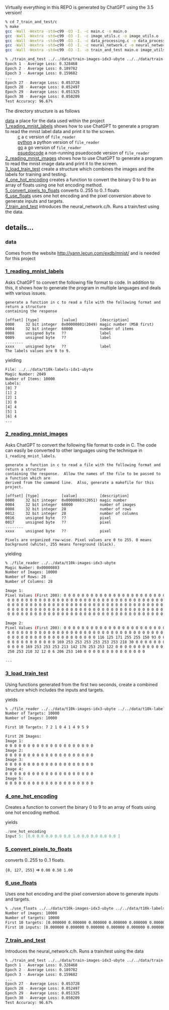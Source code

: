Virtually everything in this REPO is generated by ChatGPT using the 3.5 version!


```bash
% cd 7_train_and_test/c
% make
gcc -Wall -Wextra -std=c99 -O3 -I. -c main.c -o main.o
gcc -Wall -Wextra -std=c99 -O3 -I. -c image_utils.c -o image_utils.o
gcc -Wall -Wextra -std=c99 -O3 -I. -c data_processing.c -o data_processing.o
gcc -Wall -Wextra -std=c99 -O3 -I. -c neural_network.c -o neural_network.o
gcc -Wall -Wextra -std=c99 -O3 -I. -o train_and_test main.o image_utils.o data_processing.o neural_network.o

% ./train_and_test ../../data/train-images-idx3-ubyte ../../data/train-labels-idx1-ubyte ../../data/t10k-images-idx3-ubyte ../../data/t10k-labels-idx1-ubyte
Epoch 1 - Average Loss: 0.328468
Epoch 2 - Average Loss: 0.189782
Epoch 3 - Average Loss: 0.159682
...
Epoch 27 - Average Loss: 0.053728
Epoch 28 - Average Loss: 0.052497
Epoch 29 - Average Loss: 0.051325
Epoch 30 - Average Loss: 0.050209
Test Accuracy: 96.67%
```

The directory structure is as follows

[data](data) a place for the data used within the project<br/>
[1_reading_mnist_labels](1_reading_mnist_labels) shows how to use ChatGPT to generate a program to read the mnist label data and print it to the screen.</br>
&nbsp;&nbsp;&nbsp;&nbsp;&nbsp;&nbsp;&nbsp;&nbsp;&nbsp;&nbsp;[c](1_reading_mnist_labels/c) a c version of `file_reader`<br/>
&nbsp;&nbsp;&nbsp;&nbsp;&nbsp;&nbsp;&nbsp;&nbsp;&nbsp;&nbsp;[python](1_reading_mnist_labels/python) a python version of `file_reader`<br/>
&nbsp;&nbsp;&nbsp;&nbsp;&nbsp;&nbsp;&nbsp;&nbsp;&nbsp;&nbsp;[go](1_reading_mnist_labels/go) a go version of `file_reader`<br/>
&nbsp;&nbsp;&nbsp;&nbsp;&nbsp;&nbsp;&nbsp;&nbsp;&nbsp;&nbsp;[psuedocode](1_reading_mnist_labels/psuedocode) a non-running psuedocode version of `file_reader`<br/>
[2_reading_mnist_images](2_reading_mnist_images) shows how to use ChatGPT to generate a program to read the mnist image data and print it to the screen.</br>
[3_load_train_test](3_load_train_test) create a structure which combines the images and the labels for training and testing.<br/>
[4_one_hot_encoding](4_one_hot_encoding) creates a function to convert the binary 0 to 9 to an array of floats using one hot encoding method.<br/>
[5_convert_pixels_to_floats](5_convert_pixels_to_floats) converts 0..255 to 0..1 floats<br/>
[6_use_floats](6_use_floats) uses one hot encoding and the pixel conversion above to generate inputs and targets.<br/>
[7_train_and_test](7_train_and_test) introduces the neural_network.c/h.  Runs a train/test using the data.<br/>

## details...

### data
Comes from the website http://yann.lecun.com/exdb/mnist/ and is needed for this project

### [1_reading_mnist_labels](1_reading_mnist_labels)
Asks ChatGPT to convert the following file format to code.  In addition to this, it shows how to generate the program in multiple languages and deals with various issues.

```
generate a function in c to read a file with the following format and return a structure 
containing the response

[offset] [type]          [value]          [description]
0000     32 bit integer  0x00000801(2049) magic number (MSB first)
0004     32 bit integer  60000            number of items
0008     unsigned byte   ??               label
0009     unsigned byte   ??               label
........
xxxx     unsigned byte   ??               label
The labels values are 0 to 9.
```

yielding

```bash
File: ../../data/t10k-labels-idx1-ubyte
Magic Number: 2049
Number of Items: 10000
Labels:
[0] 7
[1] 2
[2] 1
[3] 0
[4] 4
[5] 1
[6] 4
...
```


### [2_reading_mnist_images](2_reading_mnist_images)
Asks ChatGPT to convert the following file format to code in C.  The code can easily be converted to other languages using the technique in `1_reading_mnist_labels`.

```
generate a function in c to read a file with the following format and return a structure
containing the response.  Allow the names of the file to be passed to a function which are 
derived from the command line.  Also, generate a makefile for this project.

[offset] [type]          [value]          [description] 
0000     32 bit integer  0x00000803(2051) magic number 
0004     32 bit integer  60000            number of images 
0008     32 bit integer  28               number of rows 
0012     32 bit integer  28               number of columns 
0016     unsigned byte   ??               pixel 
0017     unsigned byte   ??               pixel 
........ 
xxxx     unsigned byte   ??               pixel

Pixels are organized row-wise. Pixel values are 0 to 255. 0 means background (white), 255 means foreground (black).
```

yielding

```bash
% ./file_reader ../../data/t10k-images-idx3-ubyte
Magic Number: 0x00000803
Number of Images: 10000
Number of Rows: 28
Number of Columns: 28

Image 1:
Pixel Values (First 200): 0 0 0 0 0 0 0 0 0 0 0 0 0 0 0 0 0 0 0 0 0 0 0 0 0 0 0 0 0 0 0
 0 0 0 0 0 0 0 0 0 0 0 0 0 0 0 0 0 0 0 0 0 0 0 0 0 0 0 0 0 0 0 0 0 0 0 0 0 0 0 0 0 0 0 
 0 0 0 0 0 0 0 0 0 0 0 0 0 0 0 0 0 0 0 0 0 0 0 0 0 0 0 0 0 0 0 0 0 0 0 0 0 0 0 0 0 0 0 
 0 0 0 0 0 0 0 0 0 0 0 0 0 0 0 0 0 0 0 0 0 0 0 0 0 0 0 0 0 0 0 0 0 0 0 0 0 0 0 0 0 0 0 
 0 0 0 0 0 0 0 0 0 0 0 0 0 0 0 0 0 0 0 0 0 0 0 0 0 0 0 0 0 0 0 0 0 0 0 0 0 0 0 0

Image 2:
Pixel Values (First 200): 0 0 0 0 0 0 0 0 0 0 0 0 0 0 0 0 0 0 0 0 0 0 0 0 0 0 0 0 0 0 0
 0 0 0 0 0 0 0 0 0 0 0 0 0 0 0 0 0 0 0 0 0 0 0 0 0 0 0 0 0 0 0 0 0 0 0 0 0 0 0 0 0 0 0
 0 0 0 0 0 0 0 0 0 0 0 0 0 0 0 0 0 0 0 0 116 125 171 255 255 150 93 0 0 0 0 0 0 0 0 0 
 0 0 0 0 0 0 0 0 0 0 0 169 253 253 253 253 253 253 218 30 0 0 0 0 0 0 0 0 0 0 0 0 0 0 
 0 0 0 0 169 253 253 253 213 142 176 253 253 122 0 0 0 0 0 0 0 0 0 0 0 0 0 0 0 0 0 52 
 250 253 210 32 12 0 6 206 253 140 0 0 0 0 0 0 0 0 0 0 0 0 0 0 

...
```

### [3_load_train_test](3_load_train_test)

Using functions generated from the first two seconds, create a combined structure which includes the inputs and targets.

yields

```bash
% ./file_reader ../../data/t10k-images-idx3-ubyte ../../data/t10k-labels-idx1-ubyte
Number of Targets: 10000
Number of Images: 10000

First 10 Targets: 7 2 1 0 4 1 4 9 5 9 

First 20 Images:
Image 1:
0 0 0 0 0 0 0 0 0 0 0 0 0 0 0 0 0 0 0 0 
Image 2:
0 0 0 0 0 0 0 0 0 0 0 0 0 0 0 0 0 0 0 0 
Image 3:
0 0 0 0 0 0 0 0 0 0 0 0 0 0 0 0 0 0 0 0 
Image 4:
0 0 0 0 0 0 0 0 0 0 0 0 0 0 0 0 0 0 0 0 
Image 5:
0 0 0 0 0 0 0 0 0 0 0 0 0 0 0 0 0 0 0 0 
```

### [4_one_hot_encoding](4_one_hot_encoding)

Creates a function to convert the binary 0 to 9 to an array of floats using one hot encoding method.

yields

```c
./one_hot_encoding
Input 5: [0.0 0.0 0.0 0.0 0.0 1.0 0.0 0.0 0.0 0.0 ]
```

### [5_convert_pixels_to_floats](5_convert_pixels_to_floats)

converts 0..255 to 0..1 floats.

`{0, 127, 255}` => `0.00 0.50 1.00`

### [6_use_floats](6_use_floats)

Uses one hot encoding and the pixel conversion above to generate inputs and targets.

```bash
% ./use_floats ../../data/t10k-images-idx3-ubyte ../../data/t10k-labels-idx1-ubyte 
Number of images: 10000
Number of targets: 10000
First 10 targets: [0.000000 0.000000 0.000000 0.000000 0.000000 0.000000 0.000000 1.000000 0.000000 0.000000 ]
First 10 inputs: [0.000000 0.000000 0.000000 0.000000 0.000000 0.000000 0.000000 0.000000 0.000000 0.000000 ]
```

### [7_train_and_test](7_train_and_test)

Introduces the neural_network.c/h.  Runs a train/test using the data

```bash
% ./train_and_test ../../data/train-images-idx3-ubyte ../../data/train-labels-idx1-ubyte ../../data/t10k-images-idx3-ubyte ../../data/t10k-labels-idx1-ubyte
Epoch 1 - Average Loss: 0.328468
Epoch 2 - Average Loss: 0.189782
Epoch 3 - Average Loss: 0.159682
...
Epoch 27 - Average Loss: 0.053728
Epoch 28 - Average Loss: 0.052497
Epoch 29 - Average Loss: 0.051325
Epoch 30 - Average Loss: 0.050209
Test Accuracy: 96.67%
```

